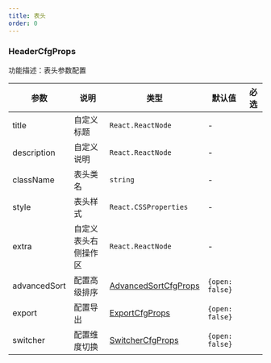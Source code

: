```yaml
---
title: 表头
order: 0
---
```


### HeaderCfgProps

功能描述：表头参数配置

| 参数            | 说明                 | 类型                   | 默认值 | 必选 |
| --------------- | ------------------ | ---------------------- | ------ | ---- |
| title           | 自定义标题           | `React.ReactNode`      | -      |      |
| description     | 自定义说明           | `React.ReactNode`               | -      |      |
| className       | 表头类名             | `string`               | -      |      |
| style           | 表头样式             | `React.CSSProperties`  | -      |      |
| extra           | 自定义表头右侧操作区   |  `React.ReactNode`         | -       |      |
| advancedSort | 配置高级排序         | [AdvancedSortCfgProps](/docs/api/components/advanced-sort) | `{open: false}` |      |
| export       | 配置导出             | [ExportCfgProps](/docs/api/components/export)  | `{open: false}` |      |
| switcher       | 配置维度切换             | [SwitcherCfgProps](/docs/api/components/switcher#switchercfgprops)  | `{open: false}` |      |
